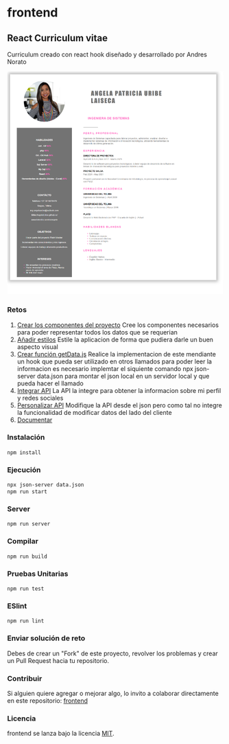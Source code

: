 # frontend

## React Curriculum vitae

Curriculum creado con react hook diseñado y desarrollado por Andres Norato 

![react-cv](https://github.com/PlatziMaster/frontend/blob/main/screenshot.png?raw=true)

### Retos
1. [Crear los componentes del proyecto](https://github.com/platzimaster/frontend/issues/1)
Cree los componentes necesarios para poder representar todos los datos que se requerian 
2. [Añadir estilos](https://github.com/platzimaster/frontend/issues/2)
Estile la aplicacion de forma que pudiera darle un buen aspecto visual
3. [Crear función getData.js](https://github.com/platzimaster/frontend/issues/3)
Realice la implementacion de este mendiante un hook que pueda ser utilizado en otros llamados para poder leer la informacion es necesario implemtar el siquiente comando npx json-server data.json para montar el json local en un servidor local y que pueda hacer el llamado
4. [Integrar API](https://github.com/platzimaster/frontend/issues/4)
La API la integre para obtener la informacion sobre mi perfil y redes sociales
5. [Personalizar API](https://github.com/platzimaster/frontend/issues/5)
Modifique la API desde el json pero como tal no integre la funcionalidad de modificar datos del lado del cliente
6. [Documentar](https://github.com/platzimaster/frontend/issues/6)
### Instalación
```
npm install
```
### Ejecución
```
npx json-server data.json
npm run start
```

### Server
```
npm run server
```

### Compilar
```
npm run build
```

### Pruebas Unitarias
```
npm run test
```

### ESlint
```
npm run lint
```

### Enviar solución de reto
Debes de crear un "Fork" de este proyecto, revolver los problemas y crear un Pull Request hacia tu repositorio.

### Contribuir
Si alguien quiere agregar o mejorar algo, lo invito a colaborar directamente en este repositorio: [frontend](https://github.com/platzimaster/frontend/)

### Licencia
frontend se lanza bajo la licencia [MIT](https://opensource.org/licenses/MIT).
